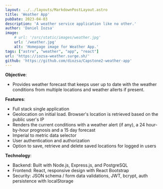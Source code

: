 ```yaml
---
layout: ../../layouts/MarkdownPostLayout.astro
title: 'Weather App'
pubDate: 2023-04-03
description: 'A weather service application like no other.'
author: 'Daniel Iozsa'
image:
    # url: '/src/static/images/weather.jpg'
    url: '/weather.jpg'
    alt: 'Homepage image for Weather App.'
tags: ["astro", "weather", "app", "react"]
url: 'https://iozsa-weather.surge.sh/'
github: 'https://github.com/diozsa/Capstone2-weather-app'
---
```



<!-- ## Weather App -->

**Objective**:
- Provides weather forecast that keeps user up to date with the weather conditions from multiple locations and weather allerts if present.

**Features**:
- Full stack single application
- Geolocation on initial load. Browser's location is retrieved based on the public user's IP
- Renders the current conditions with a weather alert (if any), a 24 hour-by-hour prognosis and a 15 day forecast
- Imperial to metric data selector
- User authentication and authorization
- Option to save, retrieve and delete saved locations for logged in users

**Technology**: 
- Backend: Built with Node.js, Express.js, and PostgreSQL
- Frontend: React, responsive design with React Bootstrap
- Security: JSON schema / form data validations, JWT, bcrypt, auth persistence with localStorage